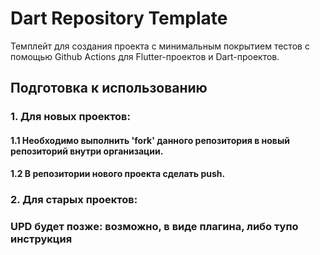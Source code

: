# Dart Repository Template

Темплейт для создания проекта с минимальным покрытием тестов с помощью Github Actions для Flutter-проектов и Dart-проектов.

## Подготовка к использованию
### 1. Для новых проектов:
  #### 1.1 Необходимо выполнить 'fork' данного репозитория в новый репозиторий внутри организации.
  #### 1.2 В репозитории нового проекта сделать push.
### 2. Для старых проектов:
  ### UPD будет позже: возможно, в виде плагина, либо тупо инструкция
